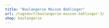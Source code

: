```yaml
---
title: "Boulangerie Maison Bahlinger"
url: /tagsdorf/boulangerie-maison-bahlinger-3/
shop: boulangerie
---
```

